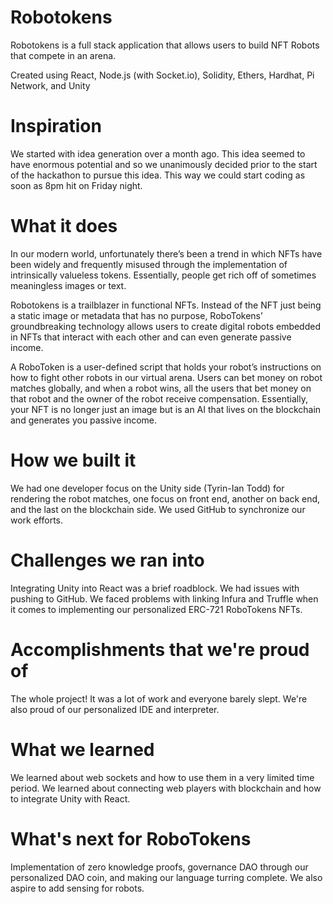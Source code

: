 # Robotokens

Robotokens is a full stack application that allows users to build NFT Robots that compete in an arena. 

Created using React, Node.js (with Socket.io), Solidity, Ethers, Hardhat, Pi Network, and Unity

# Inspiration

We started with idea generation over a month ago. This idea seemed to have enormous potential and so we unanimously decided prior to the start of the hackathon to pursue this idea. This way we could start coding as soon as 8pm hit on Friday night.

# What it does

In our modern world, unfortunately there’s been a trend in which NFTs have been widely and frequently misused through the implementation of intrinsically valueless tokens. Essentially, people get rich off of sometimes meaningless images or text.

Robotokens is a trailblazer in functional NFTs. Instead of the NFT just being a static image or metadata that has no purpose, RoboTokens’ groundbreaking technology allows users to create digital robots embedded in NFTs that interact with each other and can even generate passive income.

A RoboToken is a user-defined script that holds your robot’s instructions on how to fight other robots in our virtual arena. Users can bet money on robot matches globally, and when a robot wins, all the users that bet money on that robot and the owner of the robot receive compensation. Essentially, your NFT is no longer just an image but is an AI that lives on the blockchain and generates you passive income.

# How we built it

We had one developer focus on the Unity side (Tyrin-Ian Todd) for rendering the robot matches, one focus on front end, another on back end, and the last on the blockchain side. We used GitHub to synchronize our work efforts.

# Challenges we ran into

Integrating Unity into React was a brief roadblock. We had issues with pushing to GitHub. We faced problems with linking Infura and Truffle when it comes to implementing our personalized ERC-721 RoboTokens NFTs.

# Accomplishments that we're proud of

The whole project! It was a lot of work and everyone barely slept. We're also proud of our personalized IDE and interpreter.

# What we learned

We learned about web sockets and how to use them in a very limited time period. We learned about connecting web players with blockchain and how to integrate Unity with React.

# What's next for RoboTokens

Implementation of zero knowledge proofs, governance DAO through our personalized DAO coin, and making our language turring complete. We also aspire to add sensing for robots.







